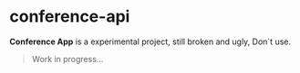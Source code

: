 conference-api
==============

**Conference App** is a experimental project, still broken and ugly, Don`t use.

> Work in progress...
